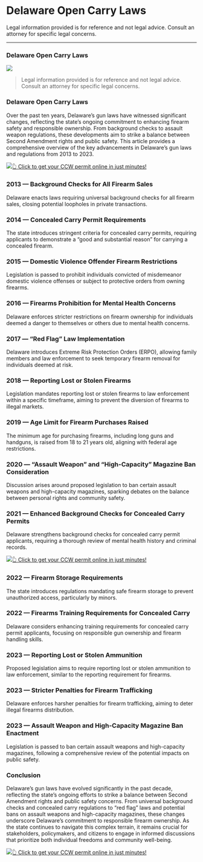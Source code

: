 # Delaware Open Carry Laws

Legal information provided is for reference and not legal advice. Consult an attorney for specific legal concerns. 

* * *

### Delaware Open Carry Laws

![](https://cdn-images-1.medium.com/max/800/1*yM9R90V-ZckZOzm5kVibjA.png)

> Legal information provided is for reference and not legal advice. Consult an attorney for specific legal concerns.

### Delaware Open Carry Laws

Over the past ten years, Delaware’s gun laws have witnessed significant changes, reflecting the state’s ongoing commitment to enhancing firearm safety and responsible ownership. From background checks to assault weapon regulations, these developments aim to strike a balance between Second Amendment rights and public safety. This article provides a comprehensive overview of the key advancements in Delaware’s gun laws and regulations from 2013 to 2023.

[![](https://cdn-images-1.medium.com/max/1200/1*aCmvRhaa5Xjz4zDZxHzAjg.png)](https://serp.ly/ccw)[👆 Click to get your CCW permit online in just minutes!](https://serp.ly/ccw)

### 2013 — Background Checks for All Firearm Sales

Delaware enacts laws requiring universal background checks for all firearm sales, closing potential loopholes in private transactions.

### 2014 — Concealed Carry Permit Requirements

The state introduces stringent criteria for concealed carry permits, requiring applicants to demonstrate a “good and substantial reason” for carrying a concealed firearm.

### 2015 — Domestic Violence Offender Firearm Restrictions

Legislation is passed to prohibit individuals convicted of misdemeanor domestic violence offenses or subject to protective orders from owning firearms.

### 2016 — Firearms Prohibition for Mental Health Concerns

Delaware enforces stricter restrictions on firearm ownership for individuals deemed a danger to themselves or others due to mental health concerns.

### 2017 — “Red Flag” Law Implementation

Delaware introduces Extreme Risk Protection Orders (ERPO), allowing family members and law enforcement to seek temporary firearm removal for individuals deemed at risk.

### 2018 — Reporting Lost or Stolen Firearms

Legislation mandates reporting lost or stolen firearms to law enforcement within a specific timeframe, aiming to prevent the diversion of firearms to illegal markets.

### 2019 — Age Limit for Firearm Purchases Raised

The minimum age for purchasing firearms, including long guns and handguns, is raised from 18 to 21 years old, aligning with federal age restrictions.

### 2020 — “Assault Weapon” and “High-Capacity” Magazine Ban Consideration

Discussion arises around proposed legislation to ban certain assault weapons and high-capacity magazines, sparking debates on the balance between personal rights and community safety.

### 2021 — Enhanced Background Checks for Concealed Carry Permits

Delaware strengthens background checks for concealed carry permit applicants, requiring a thorough review of mental health history and criminal records.

[![](https://cdn-images-1.medium.com/max/1200/1*TMCVgNoKp2NAtvLSAMkaJg.png)](https://serp.ly/ccw)[👆 Click to get your CCW permit online in just minutes!](https://serp.ly/ccw)

### 2022 — Firearm Storage Requirements

The state introduces regulations mandating safe firearm storage to prevent unauthorized access, particularly by minors.

### 2022 — Firearms Training Requirements for Concealed Carry

Delaware considers enhancing training requirements for concealed carry permit applicants, focusing on responsible gun ownership and firearm handling skills.

### 2023 — Reporting Lost or Stolen Ammunition

Proposed legislation aims to require reporting lost or stolen ammunition to law enforcement, similar to the reporting requirement for firearms.

### 2023 — Stricter Penalties for Firearm Trafficking

Delaware enforces harsher penalties for firearm trafficking, aiming to deter illegal firearms distribution.

### 2023 — Assault Weapon and High-Capacity Magazine Ban Enactment

Legislation is passed to ban certain assault weapons and high-capacity magazines, following a comprehensive review of the potential impacts on public safety.

### Conclusion

Delaware’s gun laws have evolved significantly in the past decade, reflecting the state’s ongoing efforts to strike a balance between Second Amendment rights and public safety concerns. From universal background checks and concealed carry regulations to “red flag” laws and potential bans on assault weapons and high-capacity magazines, these changes underscore Delaware’s commitment to responsible firearm ownership. As the state continues to navigate this complex terrain, it remains crucial for stakeholders, policymakers, and citizens to engage in informed discussions that prioritize both individual freedoms and community well-being.

[![](https://cdn-images-1.medium.com/max/1200/1*UmVcdbz7GlGdNVJMx2tkag.png)](https://serp.ly/ccw)[👆 Click to get your CCW permit online in just minutes!](https://serp.ly/ccw)

